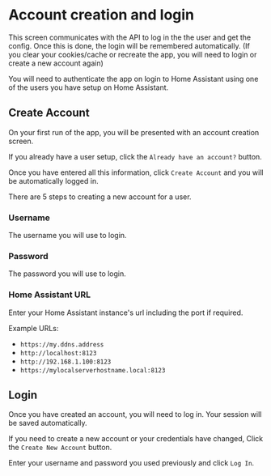 # Account creation and login

This screen communicates with the API to log in the the user and get the
config. Once this is done, the login will be remembered automatically.
(If you clear your cookies/cache or recreate the app,
you will need to login or create a new account again)

You will need to authenticate the app on login to Home Assistant using one of
the users you have setup on Home Assistant.

## Create Account

On your first run of the app, you will be presented with an account creation screen.

If you already have a user setup, click the `Already have an account?` button.

Once you have entered all this information, click `Create Account` and you
will be automatically logged in.

There are 5 steps to creating a new account for a user.

### Username

The username you will use to login.

### Password

The password you will use to login.

### Home Assistant URL

Enter your Home Assistant instance's url including the port if required.

Example URLs:

- `https://my.ddns.address`
- `http://localhost:8123`
- `http://192.168.1.100:8123`
- `https://mylocalserverhostname.local:8123`

## Login

Once you have created an account, you will need to log in. Your session will
be saved automatically.

If you need to create a new account or your credentials have changed,
Click the `Create New Account` button.

Enter your username and password you used previously and click `Log In`.

[account-creation]: https://raw.githubusercontent.com/timmo001/home-panel/master/docs/resources/account-creation.png
[account-login]: https://raw.githubusercontent.com/timmo001/home-panel/master/docs/resources/account-login.png
